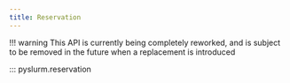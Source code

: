 ```yaml
---
title: Reservation
---
```


!!! warning
    This API is currently being completely reworked, and is subject to be
    removed in the future when a replacement is introduced

::: pyslurm.reservation
